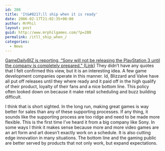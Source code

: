 ```yaml
---
id: 288
title: 'It&#8217;ll ship when it is ready'
date: 2006-02-17T21:02:35+00:00
author: MrPhil
layout: post
guid: http://www.mrphilgames.com/?p=288
permalink: /itll_ship_when_/
categories:
  - News
---
```

[GameDailyBIZ is reporting, &#8220;Sony will not be releasing the PlayStation 3 until the company is completely prepared.&#8221; (Link)](http://www.gamedaily.com/articles/features/playstation-3-to-launch-when-sony-is-prepared/68578/?biz=1) They didn’t have any quotes that I felt confirmed this view, but it is an interesting idea. A few game development companies operate in this manner. Id, Blizzard and Valve have all put off releases until they where ready and it paid off in the high qualify of their product, loyalty of their fans and a nice bottom line. This policy often looked down on because it make retail scheduling and buzz building difficult.

I think that is short sighted. In the long run, making great games is way better for sales than any of these supporting processes. If any thing, it sounds like the supporting process are too ridge and need to be made more flexible. This is the first time I&#8217;ve heard it from a big company like Sony. In some ways I think it makes sense because more and more video games are an art form and art doesn&#8217;t exactly work on a schedule. It is also cutting edge innovation in many situations. The bottom line and the gaming public are better served by products that not only work, but expand expectations.